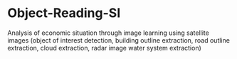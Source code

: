 # Object-Reading-SI
Analysis of economic situation through image learning using satellite images (object of interest detection, building outline extraction, road outline extraction, cloud extraction, radar image water system extraction)
